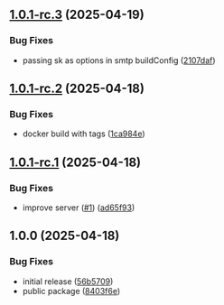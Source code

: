 ## [1.0.1-rc.3](https://github.com/trust0-project/smtp/compare/v1.0.1-rc.2...v1.0.1-rc.3) (2025-04-19)

### Bug Fixes

* passing sk as options in smtp buildConfig ([2107daf](https://github.com/trust0-project/smtp/commit/2107daf0c8e0af66bb0213f675c85c20e0553189))

## [1.0.1-rc.2](https://github.com/trust0-project/smtp/compare/v1.0.1-rc.1...v1.0.1-rc.2) (2025-04-18)

### Bug Fixes

* docker build with tags ([1ca984e](https://github.com/trust0-project/smtp/commit/1ca984ebe9c810843a3b5a7442a197209f193a18))

## [1.0.1-rc.1](https://github.com/trust0-project/smtp/compare/v1.0.0...v1.0.1-rc.1) (2025-04-18)

### Bug Fixes

* improve server ([#1](https://github.com/trust0-project/smtp/issues/1)) ([ad65f93](https://github.com/trust0-project/smtp/commit/ad65f93cdf591f2a0e0f220dc4277f3bff64fc0c))

## 1.0.0 (2025-04-18)

### Bug Fixes

* initial release ([56b5709](https://github.com/trust0-project/smtp/commit/56b5709feafa713fcadd3a8b956c440470150e9d))
* public package ([8403f6e](https://github.com/trust0-project/smtp/commit/8403f6e706c400ed02ffadb2cc44e2efda93b423))
